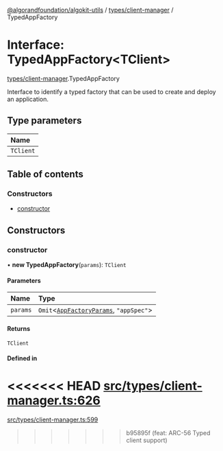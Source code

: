 [@algorandfoundation/algokit-utils](../README.md) / [types/client-manager](../modules/types_client_manager.md) / TypedAppFactory

# Interface: TypedAppFactory\<TClient\>

[types/client-manager](../modules/types_client_manager.md).TypedAppFactory

Interface to identify a typed factory that can be used to create and deploy an application.

## Type parameters

| Name |
| :------ |
| `TClient` |

## Table of contents

### Constructors

- [constructor](types_client_manager.TypedAppFactory.md#constructor)

## Constructors

### constructor

• **new TypedAppFactory**(`params`): `TClient`

#### Parameters

| Name | Type |
| :------ | :------ |
| `params` | `Omit`\<[`AppFactoryParams`](types_app_factory.AppFactoryParams.md), ``"appSpec"``\> |

#### Returns

`TClient`

#### Defined in

<<<<<<< HEAD
[src/types/client-manager.ts:626](https://github.com/algorandfoundation/algokit-utils-ts/blob/main/src/types/client-manager.ts#L626)
=======
[src/types/client-manager.ts:599](https://github.com/algorandfoundation/algokit-utils-ts/blob/main/src/types/client-manager.ts#L599)
>>>>>>> b95895f (feat: ARC-56 Typed client support)

